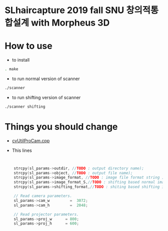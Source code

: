 # SLhaircapture 2019 fall SNU 창의적통합설계 with Morpheus 3D

# How to use

- to install
```bash
. make
```

- to run normal version of scanner
```bash
./scanner 
```
- to run shifting version of scanner
```bash
./scanner shifting
```

# Things you should change

- [cvUtilProCam.cpp](./SLhaircapture/cvUtilProCam.cpp)

* This lines
```cpp


	strcpy(sl_params->outdir, //TODO : output directory name);
	strcpy(sl_params->object, //TODO : output file name);
	strcpy(sl_params->image_format, //TODO : image file format string );
	strcpy(sl_params->image_format_S,//TODO : shifting based normal image format string);
	strcpy(sl_params->shifting_format,//TODO : shiting based shifting image format string);

	// Read camera parameters.
	sl_params->cam_w         =  3072;
	sl_params->cam_h         =  2048;

	// Read projector parameters.
	sl_params->proj_w      = 800;
	sl_params->proj_h      = 600;
```
